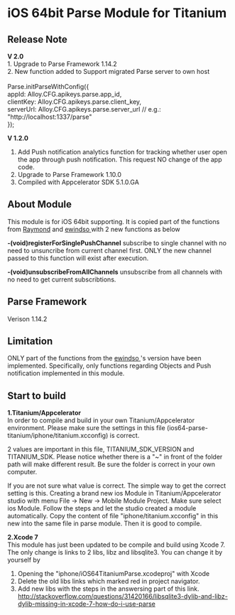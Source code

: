 # iOS 64bit Parse Module for Titanium

<h2> Release Note </h2>
<b>V 2.0</b><br/>
1. Upgrade to Parse Framework 1.14.2<br/>
2. New function added to Support migrated Parse server to own host<br/><br/>
	      Parse.initParseWithConfig({ <br/>
	        appId: Alloy.CFG.apikeys.parse.app_id, <br/>
	        clientKey: Alloy.CFG.apikeys.parse.client_key, <br/>
	        serverUrl: Alloy.CFG.apikeys.parse.server_url  // e.g.: "http://localhost:1337/parse" <br/>
	      }); <br/>

<b>V 1.2.0</b><br/>
1. Add Push notification analytics function for tracking whether user open the app through push notification. This request NO change of the app code.<br/>
2. Upgrade to Parse Framework 1.10.0<br/>
3. Compiled with Appcelerator SDK 5.1.0.GA

<h2> About Module </h2>
This module is for iOS 64bit supporting. It is copied part of the functions from <a href="https://github.com/raymondkam/ios-parse-titanium-module">Raymond</a> and <a href="https://github.com/ewindso/ios-parse-titanium-module"> ewindso </a> with 2 new functions as below

<b>-(void)registerForSinglePushChannel</b>
subscribe to single channel with no need to unsuncribe from current channel first. ONLY the new channel passed to this function will exist after execution.

<b>-(void)unsubscribeFromAllChannels</b>
unsubscribe from all channels with no need to get current subscribtions.

<h2>Parse Framework</h2>
Verison 1.14.2

<h2>Limitation</h2>
ONLY part of the functions from the <a href="https://github.com/ewindso/ios-parse-titanium-module"> ewindso </a>'s version have been implemented. Specifically, only functions regarding Objects and Push notification implemented in this module. 

<h2> Start to build </h2>
<b>1.Titanium/Appcelerator</b><br/>
In order to compile and build in your own Titanium/Appcelerator environment. Please make sure the settings in this file (ios64-parse-titanium/iphone/titanium.xcconfig) is correct. 

2 values are important in this file, TITANIUM_SDK_VERSION and TITANIUM_SDK. Please notice whether there is a "~" in front of the folder path will make different result. Be sure the folder is correct in your own computer.

If you are not sure what value is correct. The simple way to get the correct setting is this. Creating a brand new ios Module in Titanium/Appcelerator studio with menu File -> New -> Mobile Module Project. Make sure select ios Module. Follow the steps and let the studio created a module automatically. Copy the content of file "iphone/titanium.xcconfig" in this new into the same file in parse module. Then it is good to compile.

<b>2.Xcode 7</b><br/>
This module has just been updated to be compile and build using Xcode 7. The only change is links to 2 libs, libz and libsqlite3. You can change it by yourself by <br/>
1. Opening the "iphone/iOS64TitaniumParse.xcodeproj" with Xcode
2. Delete the old libs links which marked red in project navigator.
3. Add new libs with the steps in the answersing part of this link. http://stackoverflow.com/questions/31420166/libsqlite3-dylib-and-libz-dylib-missing-in-xcode-7-how-do-i-use-parse
